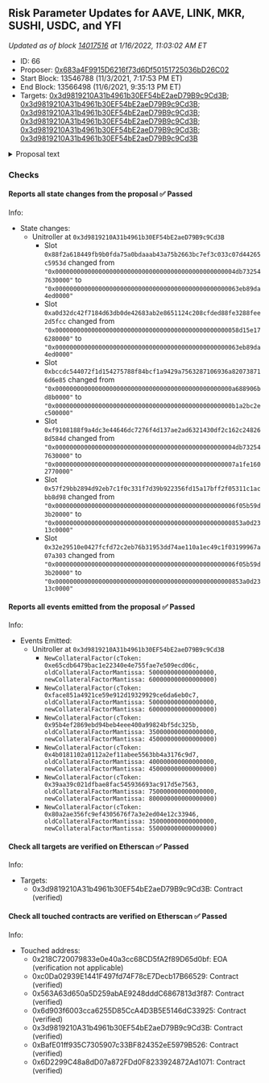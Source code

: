 ## Risk Parameter Updates for AAVE, LINK, MKR, SUSHI, USDC, and YFI

_Updated as of block [14017516](https://etherscan.io/block/14017516) at 1/16/2022, 11:03:02 AM ET_

- ID: 66
- Proposer: [0x683a4F9915D6216f73d6Df50151725036bD26C02](https://etherscan.io/address/0x683a4F9915D6216f73d6Df50151725036bD26C02)
- Start Block: 13546788 (11/3/2021, 7:17:53 PM ET)
- End Block: 13566498 (11/6/2021, 9:35:13 PM ET)
- Targets: [0x3d9819210A31b4961b30EF54bE2aeD79B9c9Cd3B](https://etherscan.io/address/0x3d9819210A31b4961b30EF54bE2aeD79B9c9Cd3B#code); [0x3d9819210A31b4961b30EF54bE2aeD79B9c9Cd3B](https://etherscan.io/address/0x3d9819210A31b4961b30EF54bE2aeD79B9c9Cd3B#code); [0x3d9819210A31b4961b30EF54bE2aeD79B9c9Cd3B](https://etherscan.io/address/0x3d9819210A31b4961b30EF54bE2aeD79B9c9Cd3B#code); [0x3d9819210A31b4961b30EF54bE2aeD79B9c9Cd3B](https://etherscan.io/address/0x3d9819210A31b4961b30EF54bE2aeD79B9c9Cd3B#code); [0x3d9819210A31b4961b30EF54bE2aeD79B9c9Cd3B](https://etherscan.io/address/0x3d9819210A31b4961b30EF54bE2aeD79B9c9Cd3B#code); [0x3d9819210A31b4961b30EF54bE2aeD79B9c9Cd3B](https://etherscan.io/address/0x3d9819210A31b4961b30EF54bE2aeD79B9c9Cd3B#code)

<details>
  <summary>Proposal text</summary>

> # Risk Parameter Updates for AAVE, LINK, MKR, SUSHI, USDC, and YFI
> ### Simple Summary
> 
> A proposal to adjust six (6) total parameters across six (6) Compound assets.
> 
> ### Background
> 
> This proposal is a batch update of risk parameters to align with the [Moderate risk level](https://www.comp.xyz/t/community-risk-level-consensus-check/2437) chosen by the Compound community. These parameter updates are the first of Gauntlet's regular parameter recommendations as part of [Dynamic Risk Parameters](https://www.comp.xyz/t/dynamic-risk-parameters/2223).
> 
> [Full proposal and forum discussion](https://www.comp.xyz/t/risk-parameter-updates-2021-10-25/2486)
> 
> ### Motivation and Specification 
> 
> This set of parameter updates seeks to take the first step in level setting assets to a Moderate risk level of the protocol while making risk trade-offs between specific assets.
> 
> 
> | Parameter | Current Value | Recommended Value |
> | -------- | -------- | -------- |
> | AAVE Collateral Factor    | 50%     | 60%     |
> | LINK Collateral Factor    | 50%     | 60%     |
> | MKR Collateral Factor  | 35%     | 45%     |
> | SUSHI Collateral Factor    | 40%    | 45%     |
> | USDC Collateral Factor    | 75%     | 80%     |
> | YFI Collateral Factor    | 35%     | 55%     |
</details>

### Checks
#### Reports all state changes from the proposal ✅ Passed
  




Info:
- State changes:
    - Unitroller at `0x3d9819210A31b4961b30EF54bE2aeD79B9c9Cd3B`
        - Slot `0x88f2a618449fb9b0fda75a0bdaaab43a75b2663bc7ef3c033c07d44265c5953d` changed from `"0x00000000000000000000000000000000000000000000000004db732547630000"` to `"0x000000000000000000000000000000000000000000000000063eb89da4ed0000"`
        - Slot `0xa0d32dc42f7184d63db0de42683ab2e8651124c208cfded88fe3288fee2d5fcc` changed from `"0x000000000000000000000000000000000000000000000000058d15e176280000"` to `"0x000000000000000000000000000000000000000000000000063eb89da4ed0000"`
        - Slot `0xbccdc544072f1d154275788f84bcf1a9429a7563287106936a820738716d6e85` changed from `"0x0000000000000000000000000000000000000000000000000a688906bd8b0000"` to `"0x0000000000000000000000000000000000000000000000000b1a2bc2ec500000"`
        - Slot `0xf9108188f9a4dc3e44646dc7276f4d137ae2ad6321430df2c162c248268d584d` changed from `"0x00000000000000000000000000000000000000000000000004db732547630000"` to `"0x00000000000000000000000000000000000000000000000007a1fe1602770000"`
        - Slot `0x57f29bb2894d92eb7c1f0c331f7d39b922356fd15a17bff2f05311c1acbb8d98` changed from `"0x00000000000000000000000000000000000000000000000006f05b59d3b20000"` to `"0x0000000000000000000000000000000000000000000000000853a0d2313c0000"`
        - Slot `0x32e29510e0427fcfd72c2eb76b31953dd74ae110a1ec49c1f03199967a07a303` changed from `"0x00000000000000000000000000000000000000000000000006f05b59d3b20000"` to `"0x0000000000000000000000000000000000000000000000000853a0d2313c0000"`

#### Reports all events emitted from the proposal ✅ Passed
  




Info:
- Events Emitted:
    - Unitroller at `0x3d9819210A31b4961b30EF54bE2aeD79B9c9Cd3B`
        - `NewCollateralFactor(cToken: 0xe65cdb6479bac1e22340e4e755fae7e509ecd06c, oldCollateralFactorMantissa: 500000000000000000, newCollateralFactorMantissa: 600000000000000000)`
        - `NewCollateralFactor(cToken: 0xface851a4921ce59e912d19329929ce6da6eb0c7, oldCollateralFactorMantissa: 500000000000000000, newCollateralFactorMantissa: 600000000000000000)`
        - `NewCollateralFactor(cToken: 0x95b4ef2869ebd94beb4eee400a99824bf5dc325b, oldCollateralFactorMantissa: 350000000000000000, newCollateralFactorMantissa: 450000000000000000)`
        - `NewCollateralFactor(cToken: 0x4b0181102a0112a2ef11abee5563bb4a3176c9d7, oldCollateralFactorMantissa: 400000000000000000, newCollateralFactorMantissa: 450000000000000000)`
        - `NewCollateralFactor(cToken: 0x39aa39c021dfbae8fac545936693ac917d5e7563, oldCollateralFactorMantissa: 750000000000000000, newCollateralFactorMantissa: 800000000000000000)`
        - `NewCollateralFactor(cToken: 0x80a2ae356fc9ef4305676f7a3e2ed04e12c33946, oldCollateralFactorMantissa: 350000000000000000, newCollateralFactorMantissa: 550000000000000000)`

#### Check all targets are verified on Etherscan ✅ Passed
  




Info:
- Targets:
    - 0x3d9819210A31b4961b30EF54bE2aeD79B9c9Cd3B: Contract (verified)

#### Check all touched contracts are verified on Etherscan ✅ Passed
  




Info:
- Touched address:
    - 0x218C720079833e0e40a3cc68CD5fA2f89D65d0bf: EOA (verification not applicable)
    - 0xc0Da02939E1441F497fd74F78cE7Decb17B66529: Contract (verified)
    - 0x563A63d650a5D259abAE9248dddC6867813d3f87: Contract (verified)
    - 0x6d903f6003cca6255D85CcA4D3B5E5146dC33925: Contract (verified)
    - 0x3d9819210A31b4961b30EF54bE2aeD79B9c9Cd3B: Contract (verified)
    - 0xBafE01ff935C7305907c33BF824352eE5979B526: Contract (verified)
    - 0x6D2299C48a8dD07a872FDd0F8233924872Ad1071: Contract (verified)
